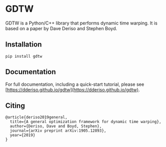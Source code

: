 # GDTW

GDTW is a Python/C++ library that performs dynamic time warping. 
It is based on a paper by Dave Deriso and Stephen Boyd.

## Installation

```
pip install gdtw
```

## Documentation

For full documentation, including a quick-start tutorial, please see [https://dderiso.github.io/gdtw](https://dderiso.github.io/gdtw).


## Citing 

```
@article{deriso2019general,
  title={A general optimization framework for dynamic time warping},
  author={Deriso, Dave and Boyd, Stephen},
  journal={arXiv preprint arXiv:1905.12893},
  year={2019}
}
```


